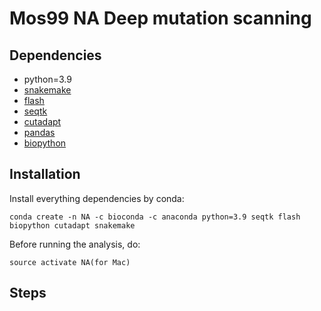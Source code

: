 # Mos99 NA Deep mutation scanning

## Dependencies ##
* python=3.9
* [snakemake](https://snakemake.readthedocs.io/en/stable/)
* [flash](https://github.com/dstreett/FLASH2)
* [seqtk](https://github.com/lh3/seqtk)
* [cutadapt](https://cutadapt.readthedocs.io/en/stable/)
* [pandas](https://pandas.pydata.org/)
* [biopython](https://github.com/biopython/biopython)
## Installation ##
Install everything dependencies by conda:

```conda create -n NA -c bioconda -c anaconda python=3.9 seqtk flash biopython cutadapt snakemake```

Before running the analysis, do:

```
source activate NA(for Mac)
```
## Steps ##
